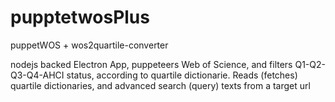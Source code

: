 # pupptetwosPlus
puppetWOS + wos2quartile-converter

nodejs backed Electron App, puppeteers Web of Science, and filters Q1-Q2-Q3-Q4-AHCI status, according to quartile dictionarie. Reads (fetches) quartile dictionaries, and advanced search (query) texts from a target url
